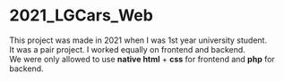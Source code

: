 # 2021_LGCars_Web

This project was made in 2021 when I was 1st year university student. <br>
It was a pair project. I worked equally on frontend and backend. <br>
We were only allowed to use <b>native html</b> + <b>css</b> for frontend and <b>php</b> for backend.
